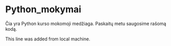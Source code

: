 # Python_mokymai

Čia yra Python kurso mokomoji medžiaga. Paskaitų metu saugosime rašomą kodą.

This line was added from local machine.